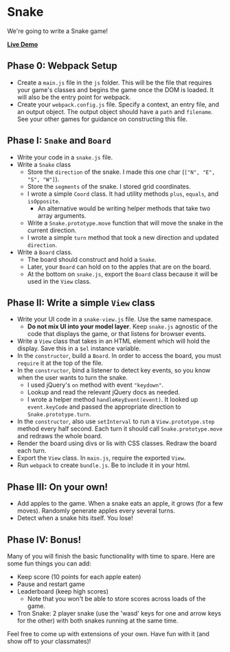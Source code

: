 # Snake

We're going to write a Snake game!

**[Live Demo](http://appacademy.github.io/curriculum/snake/index.html)**

## Phase 0: Webpack Setup

* Create a `main.js` file in the `js` folder. This will be the file that
requires your game's classes and begins the game once the DOM is loaded. It
will also be the entry point for webpack.
* Create your `webpack.config.js` file. Specify a context, an entry file, and an
output object. The output object should have a `path` and `filename`. See your
other games for guidance on constructing this file.

## Phase I: `Snake` and `Board`

* Write your code in a `snake.js` file.
* Write a `Snake` class
    * Store the `direction` of the snake. I made this one char
      (`["N", "E", "S", "W"]`).
    * Store the `segments` of the snake. I stored grid coordinates.
    * I wrote a simple `Coord` class. It had utility methods `plus`,
      `equals`, and `isOpposite`.
      * An alternative would be writing helper methods that take two
        array arguments.
    * Write a `Snake.prototype.move` function that will move the snake in the
      current direction.
    * I wrote a simple `turn` method that took a new direction and
      updated `direction`.
* Write a `Board` class.
    * The board should construct and hold a `Snake`.
    * Later, your `Board` can hold on to the apples that are on the board.
    * At the bottom on `snake.js`, export the `Board` class because it will be
    used in the `View` class.

## Phase II: Write a simple `View` class

* Write your UI code in a `snake-view.js` file. Use the same
  namespace.
    * **Do not mix UI into your model layer**. Keep `snake.js`
      agnostic of the code that displays the game, or that listens for
      browser events.
* Write a `View` class that takes in an HTML element which will hold
  the display. Save this in a `$el` instance variable.
* In the `constructor`, build a `Board`. In order to access the board, you must
 `require` it at the top of the file.
* In the `constructor`, bind a listener to detect key events, so you
  know when the user wants to turn the snake.
    * I used jQuery's `on` method with event `"keydown"`.
    * Lookup and read the relevant jQuery docs as needed.
    * I wrote a helper method `handleKeyEvent(event)`. It looked up
      `event.keyCode` and passed the appropriate direction to
      `Snake.prototype.turn`.
* In the `constructor`, also use `setInterval` to run a `View.prototype.step`
 method every half second. Each turn it should call `Snake.prototype.move` and
 redraws the whole board.
* Render the board using divs or lis with CSS classes. Redraw the board each
turn.
* Export the `View` class. In `main.js`, require the exported `View`.
* Run `webpack` to create `bundle.js`. Be to include it in your html.

## Phase III: On your own!

* Add apples to the game. When a snake eats an apple, it grows (for a
  few moves). Randomly generate apples every several turns.
* Detect when a snake hits itself. You lose!

## Phase IV: Bonus!

Many of you will finish the basic functionality with time to
spare. Here are some fun things you can add:

* Keep score (10 points for each apple eaten)
* Pause and restart game
* Leaderboard (keep high scores)
    * Note that you won't be able to store scores across loads of the
      game.
* Tron Snake: 2 player snake (use the 'wasd' keys for one and arrow
  keys for the other) with both snakes running at the same time.

Feel free to come up with extensions of your own. Have fun with it
(and show off to your classmates)!
